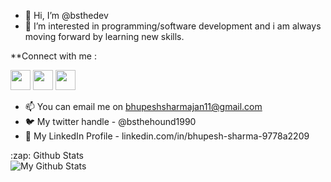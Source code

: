 - 👋 Hi, I’m @bsthedev
- 👀 I’m interested in programming/software development and i am always moving forward by learning new skills.

**Connect with me :

<img height="32" width="32" src="https://cdn.jsdelivr.net/npm/simple-icons@v4/icons/twitter.svg" />  <img height="32" width="32" src="https://cdn.jsdelivr.net/npm/simple-icons@v4/icons/gmail.svg" />   <img height="32" width="32" src="https://cdn.jsdelivr.net/npm/simple-icons@v4/icons/linkedin.svg" />
- 📫 You can email me on bhupeshsharmajan11@gmail.com
- 🐦 My twitter handle - @bsthehound1990
- 💼 My LinkedIn Profile - linkedin.com/in/bhupesh-sharma-9778a2209





</details>
   <summary>:zap: Github Stats</summary>
   
   <img align="left" alt="My Github Stats" src="https://github-readme-stats-jet-kappa.vercel.app/api?username=bsthedev&show_icons=true&hide_border=true&theme=tokyonight" />
   
</details>


<!---
bsthedev/bsthedev is a ✨ special ✨ repository because its `README.md` (this file) appears on your GitHub profile.
You can click the Preview link to take a look at your changes.
--->
